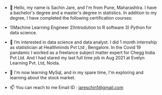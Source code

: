 - 👋 Hello, my name is Sachin Jare, and I'm from Pune, Maharashtra. I have a bachelor's degree and a master's degree in statistics. In addition to my degree, I have completed the following certification courses:
-  1)Machine Learning Engineer 2)Introdution to R software 3) Python for data science.
- 👀 I’m interested in data science and data analyst. I did 1 month internship as statistician at Healthminds Pvt Ltd , Bengalore. In the Covid 19 pandamic I worked as a freelance subject matter expert for Chegg India Pvt Ltd. And I had stared my last full time job in Aug 2021 at Evelyn Learning Pvt. Ltd, Noida.
- 🌱 I'm now learning MySql, and in my spare time, I'm exploring and learning about the stock market.

- 📫 You can reach to me
    Email ID : jareschin1@gmail.com

<!---
jaresachin/jaresachin is a ✨ special ✨ repository because its `README.md` (this file) appears on your GitHub profile.
You can click the Preview link to take a look at your changes.
--->
